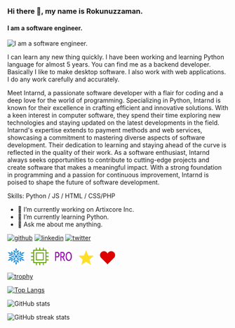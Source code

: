 ### Hi there 👋, my name is Rokunuzzaman.
#### I am a software engineer.
![I am a software engineer.](https://media.licdn.com/dms/image/D5616AQGZppXNnEOV4A/profile-displaybackgroundimage-shrink_350_1400/0/1699364024799?e=1704931200&v=beta&t=YTHlaOJuZvAt_A24r1zkTfGUgkl1tIr7MM9C0dlVC-M)

I can learn any new thing quickly. I have been working and learning Python language for almost 5 years. You can find me as a backend developer. Basically I like to make desktop software. I also work with web applications. I do any work carefully and accurately.

Meet Intarnd, a passionate software developer with a flair for coding and a deep love for the world of programming. Specializing in Python, Intarnd is known for their excellence in crafting efficient and innovative solutions. With a keen interest in computer software, they spend their time exploring new technologies and staying updated on the latest developments in the field.
Intarnd's expertise extends to payment methods and web services, showcasing a commitment to mastering diverse aspects of software development. Their dedication to learning and staying ahead of the curve is reflected in the quality of their work.
As a software enthusiast, Intarnd always seeks opportunities to contribute to cutting-edge projects and create software that makes a meaningful impact. With a strong foundation in programming and a passion for continuous improvement, Intarnd is poised to shape the future of software development.

Skills: Python / JS / HTML / CSS/PHP

- 🔭 I’m currently working on Artixcore Inc. 
- 🌱 I’m currently learning Python. 
- 💬 Ask me about me anything. 


[<img src='https://cdn.jsdelivr.net/npm/simple-icons@3.0.1/icons/github.svg' alt='github' height='40'>](https://github.com/RoknuzzamanRokon)  [<img src='https://cdn.jsdelivr.net/npm/simple-icons@3.0.1/icons/linkedin.svg' alt='linkedin' height='40'>](https://www.linkedin.com/in/https://www.linkedin.com/in/rokon-raz//)  [<img src='https://cdn.jsdelivr.net/npm/simple-icons@3.0.1/icons/twitter.svg' alt='twitter' height='40'>](https://twitter.com/https://twitter.com/Rokon_Ron)  

<a href='https://archiveprogram.github.com/'><img src='https://raw.githubusercontent.com/acervenky/animated-github-badges/master/assets/acbadge.gif' width='40' height='40'></a> <a href='https://docs.github.com/en/developers'><img src='https://raw.githubusercontent.com/acervenky/animated-github-badges/master/assets/devbadge.gif' width='40' height='40'></a> <a href='https://github.com/pricing'><img src='https://raw.githubusercontent.com/acervenky/animated-github-badges/master/assets/pro.gif' width='40' height='40'></a> <a href='https://stars.github.com/'><img src='https://raw.githubusercontent.com/acervenky/animated-github-badges/master/assets/starbadge.gif' width='35' height='35'></a> <a href='https://docs.github.com/en/github/supporting-the-open-source-community-with-github-sponsors'><img src='https://raw.githubusercontent.com/acervenky/animated-github-badges/master/assets/sponsorbadge.gif' width='35' height='35'></a> 

[![trophy](https://github-profile-trophy.vercel.app/?username=RoknuzzamanRokon)](https://github.com/ryo-ma/github-profile-trophy)

[![Top Langs](https://github-readme-stats.vercel.app/api/top-langs/?username=RoknuzzamanRokon)](https://github.com/anuraghazra/github-readme-stats)

![GitHub stats](https://github-readme-stats.vercel.app/api?username=RoknuzzamanRokon&show_icons=true)  

![GitHub streak stats](https://streak-stats.demolab.com/?user=RoknuzzamanRokon)  


